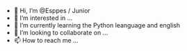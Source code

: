 - 👋 Hi, I’m @Esppes / Junior
- 👀 I’m interested in ...
- 🌱 I’m currently learning the Python leanguage and english
- 💞️ I’m looking to collaborate on ...
- 📫 How to reach me ...
